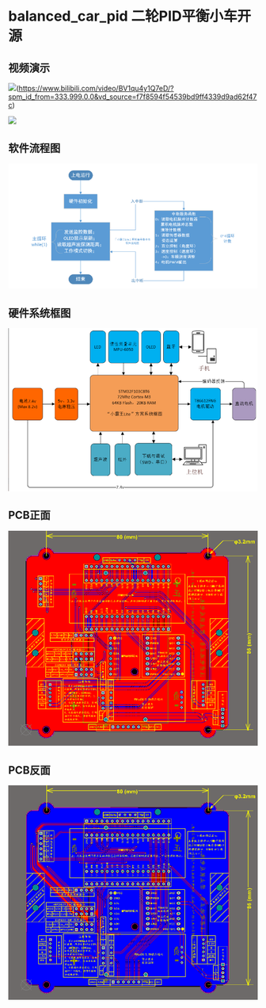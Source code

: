 # balanced_car_pid  二轮PID平衡小车开源
## 视频演示
![](https://github.com/Yjj173/balanced_car_pid/assets/86935933/96cb76a2-2bd6-42e8-a6b8-0fcc81a0d97d)(https://www.bilibili.com/video/BV1qu4y1Q7eD/?spm_id_from=333.999.0.0&vd_source=f7f8594f54539bd9ff4339d9ad62f47c)

[![](https://github.com/Yjj173/balanced_car_pid/assets/86935933/96cb76a2-2bd6-42e8-a6b8-0fcc81a0d97d)](https://www.bilibili.com/video/BV1qu4y1Q7eD/?spm_id_from=333.999.0.0&vd_source=f7f8594f54539bd9ff4339d9ad62f47c)

## 软件流程图
![](软件流程图.png)

## 硬件系统框图
![](硬件系统框图.png)

## PCB正面
![](PCB正面.png)

## PCB反面
![](PCB反面.png)
